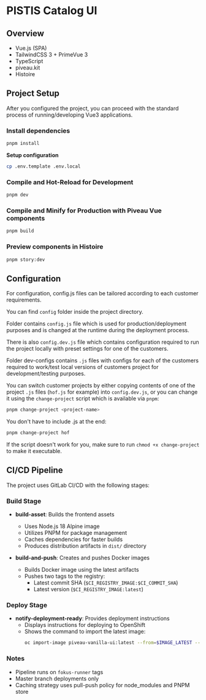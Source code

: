 # PISTIS Catalog UI

## Overview

- Vue.js (SPA)
- TailwindCSS 3 + PrimeVue 3
- TypeScript
- piveau.kit
- Histoire

## Project Setup

After you configured the project, you can proceed with the standard process of running/developing Vue3 applications.

### Install dependencies

```sh
pnpm install
```

**Setup configuration**
```sh
cp .env.template .env.local
```

### Compile and Hot-Reload for Development

```sh
pnpm dev
```

### Compile and Minify for Production with Piveau Vue components

```sh
pnpm build
```

### Preview components in Histoire

```sh
pnpm story:dev
```

## Configuration

For configuration, config.js files can be tailored according to each customer requirements.

You can find ```config``` folder inside the project directory.

Folder contains ```config.js``` file which is used for production/deployment purposes and is changed at the runtime during the deployment process.

There is also ```config.dev.js``` file which contains configuration required to run the project locally with preset settings for one of the customers.

Folder dev-configs contains ```.js``` files with configs for each of the customers required to work/test local versions of customers project for development/testing purposes.

You can switch customer projects by either copying contents of one of the project ```.js``` files (```hof.js``` for example) into ```config.dev.js```, or you can change it using the ```change-project``` script which is available via ```pnpm```:
```sh
pnpm change-project <project-name>
```

You don't have to include .js at the end:
```sh
pnpm change-project hof
```

If the script doesn't work for you, make sure to run ```chmod +x change-project``` to make it executable.

## CI/CD Pipeline

The project uses GitLab CI/CD with the following stages:

### Build Stage
- **build-asset**: Builds the frontend assets
    - Uses Node.js 18 Alpine image
    - Utilizes PNPM for package management
    - Caches dependencies for faster builds
    - Produces distribution artifacts in `dist/` directory

- **build-and-push**: Creates and pushes Docker images
    - Builds Docker image using the latest artifacts
    - Pushes two tags to the registry:
        - Latest commit SHA (`$CI_REGISTRY_IMAGE:$CI_COMMIT_SHA`)
        - Latest version (`$CI_REGISTRY_IMAGE:latest`)

### Deploy Stage
- **notify-deployment-ready**: Provides deployment instructions
    - Displays instructions for deploying to OpenShift
    - Shows the command to import the latest image:
      ```bash
      oc import-image piveau-vanilla-ui:latest --from=$IMAGE_LATEST --confirm -n piveau
      ```

### Notes
- Pipeline runs on `fokus-runner` tags
- Master branch deployments only
- Caching strategy uses pull-push policy for node_modules and PNPM store
